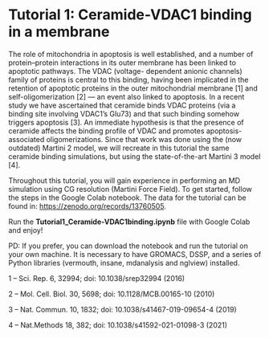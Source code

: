 # Tutorial 1: Ceramide-VDAC1 binding in a membrane

The role of mitochondria in apoptosis is well established, and a number of protein–protein interactions in its outer membrane has been linked to apoptotic pathways. The VDAC (voltage- dependent anionic channels) family of proteins is central to this binding, having been implicated in the retention of apoptotic proteins in the outer mitochondrial membrane [1] and self-oligomerization [2] — an event also linked to apoptosis. In a recent study we have ascertained that ceramide binds VDAC proteins (via a binding site involving VDAC1’s Glu73) and that such binding somehow triggers apoptosis [3]. An immediate hypothesis is that the presence of ceramide affects the binding profile of VDAC and promotes apoptosis-associated oligomerizations. Since that work was done using the (now outdated) Martini 2 model, we will recreate in this tutorial the same ceramide binding simulations, but using the state-of-the-art Martini 3 model [4].

Throughout this tutorial, you will gain experience in performing an MD simulation using CG resolution (Martini Force Field). To get started, follow the steps in the Google Colab notebook. The data for the tutorial can be found in: https://zenodo.org/records/13760505.

Run the **Tutorial1_Ceramide-VDAC1binding.ipynb** file with Google Colab and enjoy!

PD: If you prefer, you can download the notebook and run the tutorial on your own machine. It is necessary to have GROMACS, DSSP, and a series of Python libraries (vermouth, insane, mdanalysis and nglview) installed.

1 – Sci. Rep. 6, 32994; doi: 10.1038/srep32994 (2016)

2 – Mol. Cell. Biol. 30, 5698; doi: 10.1128/MCB.00165-10 (2010)

3 – Nat. Commun. 10, 1832; doi: 10.1038/s41467-019-09654-4 (2019) 

4 – Nat.Methods 18, 382; doi: 10.1038/s41592-021-01098-3 (2021)

